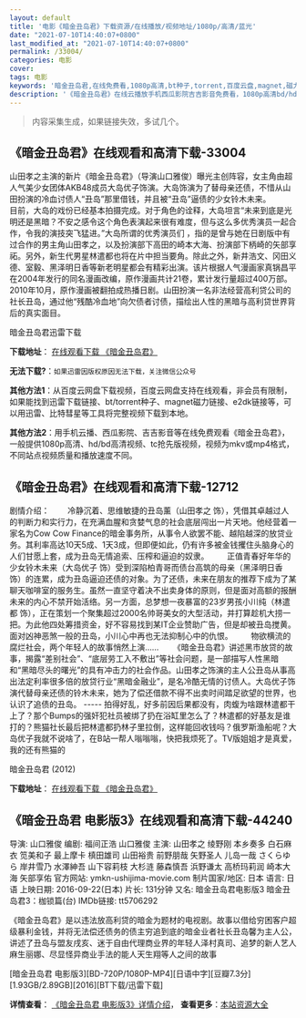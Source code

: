 ```yaml
---
layout: default
title: '电影《暗金丑岛君》下载资源/在线播放/视频地址/1080p/高清/蓝光'
date: "2021-07-10T14:40:07+0800"
last_modified_at: "2021-07-10T14:40:07+0800"
permalink: /33004/
categories: 电影
cover:
tags: 电影
keywords: '暗金丑岛君,在线免费看,1080p高清,bt种子,torrent,百度云盘,magnet,磁力链,迅雷下载资源'
description: '《暗金丑岛君》在线云播放手机西瓜影院吉吉影音免费看，1080p高清bd/hd未删减完整版和tc抢先枪版，mkv/mp4格式，附带bt/torrent种子、magnet/磁力链、百度云盘、网盘资源迅雷下载链接'
---
```


>内容采集生成，如果链接失效，多试几个。


## 《暗金丑岛君》在线观看和高清下载-33004

山田孝之主演的新片《暗金丑岛君》（导演山口雅俊）曝光主创阵容，女主角由超人气美少女团体AKB48成员大岛优子饰演。大岛饰演为了替母亲还债，不惜从山田扮演的冷血讨债人“丑岛”那里借钱，并且被“丑岛”逼债的少女铃木未来。<br />目前，大岛的戏份已经基本拍摄完成。对于角色的诠释，大岛坦言“未来到底是光明还是黑暗？不安之感令这个角色表演起来很有难度，但与这么多优秀演员一起合作，令我的演技突飞猛进。&rdquo;大岛所谓的优秀演员们 ，指的是曾与她在日剧版中有过合作的男主角山田孝之，以及扮演部下高田的崎本大海、扮演部下柄崎的矢部享祏。另外，新生代男星林遣都也将在片中担当要角。除此之外，新井浩文、冈田义德、室毅、黑泽明日香等新老明星都会有精彩出演。该片根据人气漫画家真锅昌平在2004年发行的同名漫画改编，原作漫画共计21卷，累计发行量超过400万部。2010年10月，原作漫画被翻拍成热播日剧。山田扮演一名非法经营高利贷公司的社长丑岛，通过他&ldquo;残酷冷血地&rdquo;向欠债者讨债，描绘出人性的黑暗与高利贷世界背后的真实面目。</p>


暗金丑岛君迅雷下载

**下载地址**： [在线观看下载 《暗金丑岛君》](https://www.993dy.com//vod-detail-id-15777.html) 


**无法下载?**：`如果迅雷因版权原因无法下载，关注微信公众号 `

**其他方法1**：从百度云网盘下载视频，百度云网盘支持在线观看，非会员有限制，如果能找到迅雷下载链接、bt/torrent种子、magnet磁力链接、e2dk链接等，可以用迅雷、比特彗星等工具将完整视频下载到本地。

**其他方法2**：用手机云播、西瓜影院、吉吉影音等在线免费观看《暗金丑岛君》，一般提供1080p高清、hd/bd高清视频、tc抢先版视频，视频为mkv或mp4格式，不同站点视频质量和播放速度不同。


## 《暗金丑岛君》在线观看和高清下载-12712

剧情介绍： 　　冷静沉着、思维敏捷的丑岛薰（山田孝之 饰），凭借其卓越过人的判断力和实行力，在充满血腥和贪婪气息的社会底层闯出一片天地。他经营着一家名为Cow Cow Finance的暗金事务所，从事令人欲罢不能、越陷越深的放贷业务。其利率高达10天5成、1天3成，但即便如此，仍有许多被金钱攫住头脑身心的人们甘愿上套，成为丑岛无情追索、压榨和逼迫的奴隶。 　　正值青春好年华的少女铃木未来（大岛优子 饰）受到深陷柏青哥而债台高筑的母亲（黑泽明日香 饰）的连累，成为丑岛逼迫还债的对象。为了还债，未来在朋友的推荐下成为了某聊天咖啡室的服务生。虽然一直坚守着决不出卖身体的原则，但是面对高额的报酬未来的内心不禁开始活络。另一方面，总梦想一夜暴富的23岁男孩小川纯（林遣都 饰），正在策划一个聚集超过2000名帅哥美女的大型活动，并打算趁机大捞一把。为此他四处筹措资金，好不容易找到某IT企业赞助广告，但是却被丑岛搅黄。面对凶神恶煞一般的丑岛，小川心中再也无法抑制心中的仇恨。 　　物欲横流的腐烂社会，两个年轻人的故事悄然上演…… 　　《暗金丑岛君》讲述黑市放贷的故事，揭露“差别社会”、“底层劳工入不敷出”等社会问题，是一部描写人性黑暗和“黑暗尽头的曙光”的具有冲击力的社会作品。山田孝之饰演的主人公丑岛从事高出法定利率很多倍的放贷行业“黑暗金融业”，是名冷酷无情的讨债人。大岛优子饰演代替母亲还债的铃木未来，她为了偿还借款不得不出卖时间踏足欲望的世界，也认识了追债的丑岛。 ----- 拍得好乱，好多前因后果都没有，肉蝮为啥跟林遣都干上了？那个Bumps的强奸犯社员被绑了扔在浴缸里怎么了？林遣都的好基友是谁打的？熊猫社长最后把林遣都扔林子里拉倒，这样能回收钱吗？俄罗斯渔船呢？大岛优子我就不说啥了，在B站一帮人嗡嗡嗡，快把我烦死了。TV版姐姐才是真爱，我的还有熊猫的


暗金丑岛君 (2012)

**下载地址**： [在线观看下载 《暗金丑岛君》](https://www.btbtdy.me/btdy/dy6615.html) 


## 《暗金丑岛君 电影版3》在线观看和高清下载-44240

导演: 山口雅俊 编剧: 福间正浩 山口雅俊 主演: 山田孝之 绫野刚 本乡奏多 白石麻衣 笕美和子 最上摩卡 槙田雄司 山田裕贵 前野朋哉 矢野圣人 儿岛一哉 さくらゆら 岸井雪乃 水澤紳吾 山下容莉枝 大杉涟 藤森慎吾 浜野谦太 高桥玛莉润 崎本大海 矢部享佑 官方网站: ymkn-ushijima-movie.com 制片国家/地区: 日本 语言: 日语 上映日期: 2016-09-22(日本) 片长: 131分钟 又名: 暗金丑岛君电影版3 暗金丑岛君3：枷锁篇(台) IMDb链接: tt5706292

《暗金丑岛君》是以违法放高利贷的暗金为题材的电视剧。故事以借给穷困客户超级暴利金钱，并将无法偿还债务的债主穷追到底的暗金业者社长丑岛馨为主人公，讲述了丑岛与盟友戌亥、迷于自由代理商业界的年轻人泽村真司、追梦的新人艺人麻生丽娜、尽显怪异商业手法的能人天生翔等人之间的故事


[暗金丑岛君 电影版3][BD-720P/1080P-MP4][日语中字][豆瓣7.3分][1.93GB/2.89GB][2016][BT下载/迅雷下载]

**详情查看**： [《暗金丑岛君 电影版3》详情介绍](/movie/44240/)， **查看更多**：[本站资源大全](/movie/t/all/)

